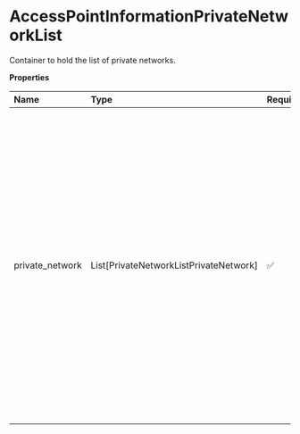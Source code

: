 # AccessPointInformationPrivateNetworkList

Container to hold the list of private networks.

**Properties**

| Name            | Type                                   | Required | Description                                                                                                                                                                                                                                                                        |
| :-------------- | :------------------------------------- | :------- | :--------------------------------------------------------------------------------------------------------------------------------------------------------------------------------------------------------------------------------------------------------------------------------- |
| private_network | List[PrivateNetworkListPrivateNetwork] | ✅       | Container to hold the private network details. **NOTE:** For versions >= v2, this element will always be returned as an array. For requests using version = v1, this element will be returned as an array if there is more than one object and a single object if there is only 1. |

<!-- This file was generated by liblab | https://liblab.com/ -->
